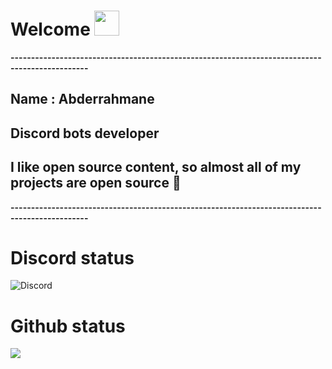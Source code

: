 # **Welcome** <img src="https://media.giphy.com/media/OkJat1YNdoD3W/giphy.gif" width="40px"></img>

**-----------------------------------------------------------------------------------------------**
## Name : **Abderrahmane**

## Discord bots developer 

## I like open source content, so almost all of my projects are open source 💖
**-----------------------------------------------------------------------------------------------**

# Discord status
![Discord](https://discord.c99.nl/widget/theme-3/413019443136954392.png)

# Github status
<img src="https://github-readme-stats.vercel.app/api?username=Abdo30004&count_private=true&show_icons=true&theme=chartreuse-dark&line_height=35&custom_title=My%20Github%20status"></img>

